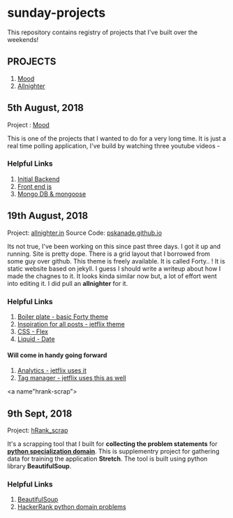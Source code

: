# sunday-projects

This repository contains registry of projects that I've built over the weekends!

PROJECTS
-----
1. [Mood](#mood)
2. [Allnighter](#allnighter)

<a name="mood"></a>
## 5th August, 2018

Project : [Mood](https://github.com/pskanade/mood)

This is one of the projects that I wanted to do for a very long time. It is just a real time polling application, I've build by watching three youtube videos -

### Helpful Links
1. [Initial Backend](https://www.youtube.com/watch?v=SSDED3XKz-0&t=509s)
2. [Front end js](https://www.youtube.com/watch?v=DrIiWAnxXYs&t=24s)
3. [Mongo DB & mongoose](https://www.youtube.com/watch?v=MZ6wMonyVyY)

<a name="allnighter"></a>
## 19th August, 2018

Project: [allnighter.in](https://allnighter.in)
Source Code: [pskanade.github.io](https://github.com/pskanade/pskanade.github.io)

Its not true, I've been working on this since past three days. I got it up and running. Site is pretty dope. There is a grid layout that I borrowed from some guy over github. This theme is freely available. It is called Forty.. ! It is static website based on jekyll. I guess I should write a writeup about how I made the chagnes to it. It looks kinda similar now but, a lot of effort went into editing it. I did pull an **allnighter** for it. 

### Helpful Links
1. [Boiler plate - basic Forty theme](https://github.com/andrewbanchich/forty-jekyll-theme)
2. [Inspiration for all posts - jetflix theme](https://github.com/thiagorossener/jekflix-template)
3. [CSS - Flex](https://css-tricks.com/snippets/css/a-guide-to-flexbox/)
4. [Liquid - Date](http://alanwsmith.com/jekyll-liquid-date-formatting-examples)

#### Will come in handy going forward
1. [Analytics - jetflix uses it](https://developers.google.com/analytics/devguides/collection/)
2. [Tag manager - jetflix uses this as well](https://tagmanager.google.com/#/home)


<a name"hrank-scrap"></a>
## 9th Sept, 2018

Project: [hRank_scrap](https://github.com/pskanade/hRank_scrap)

It's a scrapping tool that I built for **collecting the problem statements** for **[python specialization domain](https://www.hackerrank.com/domains/python)**.    This is supplementry project for gathering data for training the application **Stretch**. The tool is built using python library **BeautifulSoup**.

### Helpful Links

1. [BeautifulSoup](https://www.crummy.com/software/BeautifulSoup/bs4/doc/)
2. [HackerRank python domain problems](https://www.hackerrank.com/domains/python)

